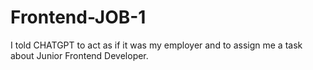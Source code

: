 # Frontend-JOB-1
I told CHATGPT to act as if it was my employer and to assign me a task about Junior Frontend Developer. 
